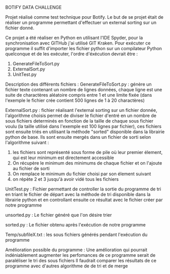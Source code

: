 BOTIFY DATA CHALLENGE

Projet réalisé comme test technique pour Botify.
Le but de se projet était de réaliser un programme permettant d'effectuer un external sorting sur un fichier donné.

Ce projet a été réaliser en Python en utilisant l'IDE Spyder, pour la synchronisation avec GITHub j'ai utilisé GIT Kraken.
Pour exécuter ce programme il suffit d'importer les fichier python sur un compilateur Python quelconque et de les exécuter, l'ordre d'éxécution devrait être :
1. GenerateFileToSort.py
2. ExternalSort.py
3. UnitTest.py

Description des différents fichiers :
GenerateFileToSort.py : génère un fichier texte contenant un nombre de lignes données, chaque ligne est une suite de charactères aléatoire compris entre 1 et une limite fixée (dans l'exemple le fichier crée contient 500 lignes de 1 à 20 charactères)

ExternalSort.py : 
fichier réalisant l'external sorting sur un fichier donnée, l'algorithme choisis permet de diviser le fichier d'entré en un nombre de sous fichiers determinés en fonction de la taille de chaque sous fichier voulu (la taille utilisé dans l'exemple est 100 lignes par fichier), ces fichiers sont ensuite triés en utilisant la méthode "sorted" disponible dans la librairie python de base. 
Ils sont ensuite mergés dans un fichier de sorti selon l'algorithme suivant : 
1. les fichiers sont représenté sous forme de pile où leur premier élement, qui est leur minimum est directement accessible
2. On récupère le minimum des minimums de chaque fichier et on l'ajoute au fichier de sorti
3. On remplace le minimum du fichier choisi par son élement suivant
4. on répète 2 et 3 jusqu'à avoir vidé tous les fichiers

UnitTest.py :
Fichier permettant de controller la sortie du programme de tri en triant le fichier de départ avec la méthode de tri disponible dans la librairie python et en controllant ensuite ce résultat avec le fichier créer par notre programme

unsorted.py : 
Le fichier généré que l'on désire trier

sorted.py :
Le fichier obtenu après l'exécution de notre programme

Temp/subfileX.txt :
les sous fichiers générés pendant l'exécution du programme

Amélioration possible du programme :
Une amélioration qui pourrait indéniablement augmenter les perfomances de ce programme serait de paraléliser le tri des sous fichiers
Il faudrait comparer les résultats de ce programme avec d'autres algorithme de de tri et de merge
